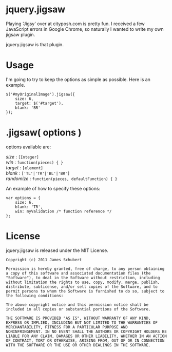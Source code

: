 # jquery.jigsaw

Playing 'Jigsy' over at cityposh.com is pretty fun.  I received a few JavaScript errors in Google Chrome, so naturally I wanted to write my own jigsaw plugin.

jquery.jigsaw is that plugin.

# Usage

I'm going to try to keep the options as simple as possible.  Here is an example.

	$('#myOriginalImage').jigsaw({
   		size: 6,
   		target: $('#target'), 
   		blank: 'BR'
	});

# .jigsaw( options )

options available are:

*size* : `[Integer]`  
*win* : `function(pieces) { }`  
*target* : `[element]`  
*blank* : `['TL'|'TR'|'BL'|'BR']`  
*randomize* : `function(pieces, defaultFunction) { }`  

An example of how to specify these options:

	var options = { 
        size: 6, 
        blank: 'TR', 
        win: myValidation /* function reference */ 
    };

# License

jquery.jigsaw is released under the MIT License.

	Copyright (c) 2011 James Schubert

	Permission is hereby granted, free of charge, to any person obtaining
	a copy of this software and associated documentation files (the
	"Software"), to deal in the Software without restriction, including
	without limitation the rights to use, copy, modify, merge, publish,
	distribute, sublicense, and/or sell copies of the Software, and to
	permit persons to whom the Software is furnished to do so, subject to
	the following conditions:

	The above copyright notice and this permission notice shall be
	included in all copies or substantial portions of the Software.

	THE SOFTWARE IS PROVIDED "AS IS", WITHOUT WARRANTY OF ANY KIND,
	EXPRESS OR IMPLIED, INCLUDING BUT NOT LIMITED TO THE WARRANTIES OF
	MERCHANTABILITY, FITNESS FOR A PARTICULAR PURPOSE AND
	NONINFRINGEMENT. IN NO EVENT SHALL THE AUTHORS OR COPYRIGHT HOLDERS BE
	LIABLE FOR ANY CLAIM, DAMAGES OR OTHER LIABILITY, WHETHER IN AN ACTION
	OF CONTRACT, TORT OR OTHERWISE, ARISING FROM, OUT OF OR IN CONNECTION
	WITH THE SOFTWARE OR THE USE OR OTHER DEALINGS IN THE SOFTWARE.


